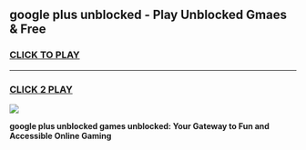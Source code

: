 
## google plus unblocked - Play Unblocked Gmaes & Free
<h3>
<a href="https://news.freeplayer.one?title=google_plus_unblocked&ref=16F">CLICK TO PLAY</a></h3>
<hr>

<h3>
<a href="https://news.freeplayer.one?title=google_plus_unblocked&ref=16F">CLICK 2 PLAY</a>
  
</h3>

<a href="https://news.freeplayer.one?title=google_plus_unblocked&ref=16F/"><img src="https://clearcache.store/games.png"></a>


**google plus unblocked games unblocked: Your Gateway to Fun and Accessible Online Gaming**
